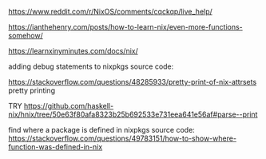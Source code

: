 https://www.reddit.com/r/NixOS/comments/cqckqp/live_help/





https://ianthehenry.com/posts/how-to-learn-nix/even-more-functions-somehow/

https://learnxinyminutes.com/docs/nix/


adding debug statements to nixpkgs source code:




https://stackoverflow.com/questions/48285933/pretty-print-of-nix-attrsets
pretty printing



TRY 
https://github.com/haskell-nix/hnix/tree/50e63f80afa8323b25b692533e731eea641e56af#parse--print



find where a package is defined in nixpkgs source code:
https://stackoverflow.com/questions/49783151/how-to-show-where-function-was-defined-in-nix